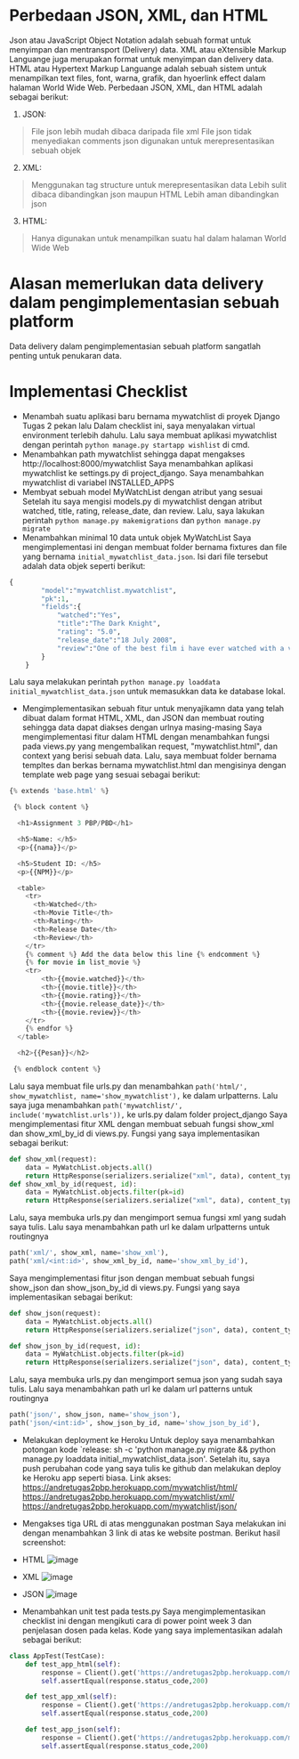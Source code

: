 # Perbedaan JSON, XML, dan HTML
Json atau JavaScript Object Notation adalah sebuah format untuk menyimpan dan mentransport (Delivery) data. XML atau eXtensible Markup Languange juga merupakan format untuk menyimpan dan delivery data. HTML atau Hypertext Markup Languange adalah sebuah sistem untuk menampilkan text files, font, warna, grafik, dan hyoerlink effect dalam halaman World Wide Web.
Perbedaan JSON, XML, dan HTML adalah sebagai berikut:
1. JSON:
> File json lebih mudah dibaca daripada file xml
> File json tidak menyediakan comments
> json digunakan untuk merepresentasikan sebuah objek
2. XML:
> Menggunakan tag structure untuk merepresentasikan data
> Lebih sulit dibaca dibandingkan json maupun HTML
> Lebih aman dibandingkan json
3. HTML:
> Hanya digunakan untuk menampilkan suatu hal dalam halaman World Wide Web
# Alasan memerlukan data delivery dalam pengimplementasian sebuah platform
Data delivery dalam pengimplementasian sebuah platform sangatlah penting untuk penukaran data.
# Implementasi Checklist
- Menambah suatu aplikasi baru bernama mywatchlist di proyek Django Tugas 2 pekan lalu
Dalam checklist ini, saya menyalakan virtual environment terlebih dahulu. Lalu saya membuat aplikasi mywatchlist dengan perintah `python manage.py startapp wishlist` di cmd. 
- Menambahkan path mywatchlist sehingga dapat mengakses http://localhost:8000/mywatchlist
Saya menambahkan aplikasi mywatchlist ke settings.py di project_django. Saya menambahkan mywatchlist di variabel INSTALLED_APPS
- Membyat sebuah model MyWatchList dengan atribut yang sesuai
Setelah itu saya mengisi models.py di mywatchlist dengan atribut watched, title, rating, release_date, dan review. Lalu, saya lakukan perintah `python manage.py makemigrations` dan `python manage.py migrate`
- Menambahkan minimal 10 data untuk objek MyWatchList
Saya mengimplementasi ini dengan membuat folder bernama fixtures dan file yang bernama `initial_mywatchlist_data.json`. Isi dari file tersebut adalah data objek seperti berikut:
```py
{
        "model":"mywatchlist.mywatchlist",
        "pk":1,
        "fields":{
            "watched":"Yes",
            "title":"The Dark Knight",
            "rating": "5.0",
            "release_date":"18 July 2008",
            "review":"One of the best film i have ever watched with a very interesting character stories."
        }
    }
```
Lalu saya melakukan perintah `python manage.py loaddata initial_mywatchlist_data.json` untuk memasukkan data ke database lokal.
- Mengimplementasikan sebuah fitur untuk menyajikamn data yang telah dibuat dalam format HTML, XML, dan JSON dan membuat routing sehingga data dapat diakses dengan urlnya masing-masing
Saya mengimplementasi fitur dalam HTML dengan menambahkan fungsi pada views.py yang mengembalikan request, "mywatchlist.html", dan context yang berisi sebuah data. Lalu, saya membuat folder bernama templtes dan berkas bernama mywatchlist.html dan mengisinya dengan template web page yang sesuai sebagai berikut:
```py
{% extends 'base.html' %}

 {% block content %}

  <h1>Assignment 3 PBP/PBD</h1>

  <h5>Name: </h5>
  <p>{{nama}}</p>

  <h5>Student ID: </h5>
  <p>{{NPM}}</p>

  <table>
    <tr>
      <th>Watched</th>
      <th>Movie Title</th>
      <th>Rating</th>
      <th>Release Date</th>
      <th>Review</th>
    </tr>
    {% comment %} Add the data below this line {% endcomment %}
    {% for movie in list_movie %}
    <tr>
        <th>{{movie.watched}}</th>
        <th>{{movie.title}}</th>
        <th>{{movie.rating}}</th>
        <th>{{movie.release_date}}</th>
        <th>{{movie.review}}</th>
    </tr>
    {% endfor %}
  </table>

  <h2>{{Pesan}}</h2>

 {% endblock content %}
 ```
 Lalu saya membuat file urls.py dan menambahkan `path('html/', show_mywatchlist, name='show_mywatchlist'),` ke dalam urlpatterns. Lalu saya juga menambahkan `path('mywatchlist/', include('mywatchlist.urls')),` ke urls.py dalam folder project_django
Saya mengimplementasi fitur XML dengan membuat sebuah fungsi show_xml dan show_xml_by_id di views.py. Fungsi yang saya implementasikan sebagai berikut:
```py
def show_xml(request):
    data = MyWatchList.objects.all()
    return HttpResponse(serializers.serialize("xml", data), content_type="application/xml")
def show_xml_by_id(request, id):
    data = MyWatchList.objects.filter(pk=id)
    return HttpResponse(serializers.serialize("xml", data), content_type="application/xml")
```
Lalu, saya membuka urls.py dan mengimport semua fungsi xml yang sudah saya tulis. Lalu saya menambahkan path url ke dalam urlpatterns untuk routingnya
```py
path('xml/', show_xml, name='show_xml'),
path('xml/<int:id>', show_xml_by_id, name='show_xml_by_id'),
```
Saya mengimplementasi fitur json dengan membuat sebuah fungsi show_json dan show_json_by_id di views.py. Fungsi yang saya implementasikan sebagai berikut:
```py
def show_json(request):
    data = MyWatchList.objects.all()
    return HttpResponse(serializers.serialize("json", data), content_type="application/json")

def show_json_by_id(request, id):
    data = MyWatchList.objects.filter(pk=id)
    return HttpResponse(serializers.serialize("json", data), content_type="application/json")
```
Lalu, saya membuka urls.py dan mengimport semua json yang sudah saya tulis. Lalu saya menambahkan path url ke dalam url patterns untuk routingnya
```py
path('json/', show_json, name='show_json'),
path('json/<int:id>', show_json_by_id, name='show_json_by_id'),
```
- Melakukan deployment ke Heroku
Untuk deploy saya menambahkan potongan kode `release: sh -c 'python manage.py migrate && python manage.py loaddata initial_mywatchlist_data.json'. Setelah itu, saya push perubahan code yang saya tulis ke github dan melakukan deploy ke Heroku app seperti biasa. Link akses:
https://andretugas2pbp.herokuapp.com/mywatchlist/html/
https://andretugas2pbp.herokuapp.com/mywatchlist/xml/
https://andretugas2pbp.herokuapp.com/mywatchlist/json/
- Mengakses tiga URL di atas menggunakan postman
Saya melakukan ini dengan menambahkan 3 link di atas ke website postman. Berikut hasil screenshot:
- HTML
![image](https://user-images.githubusercontent.com/112604705/191491263-39e223b7-9340-4de4-9aab-c46606d15a3a.png)
- XML
![image](https://user-images.githubusercontent.com/112604705/191491533-bedaf1c6-b18c-422b-8fbb-bc4b23151841.png)
- JSON
![image](https://user-images.githubusercontent.com/112604705/191491633-e0e7291f-7fd6-4416-a377-e5f35722ae19.png)


- Menambahkan unit test pada tests.py
Saya mengimplementasikan checklist ini dengan mengikuti cara di power point week 3 dan penjelasan dosen pada kelas. Kode yang saya implementasikan adalah sebagai berikut:
```py
class AppTest(TestCase):
    def test_app_html(self):
        response = Client().get('https://andretugas2pbp.herokuapp.com/mywatchlist/html/')
        self.assertEqual(response.status_code,200)

    def test_app_xml(self):
        response = Client().get('https://andretugas2pbp.herokuapp.com/mywatchlist/xml/')
        self.assertEqual(response.status_code,200)

    def test_app_json(self):
        response = Client().get('https://andretugas2pbp.herokuapp.com/mywatchlist/json/')
        self.assertEqual(response.status_code,200)
```
